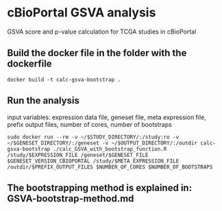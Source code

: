 # cBioPortal GSVA analysis
GSVA score and p-value calculation for TCGA studies in cBioPortal

## Build the docker file in the folder with the dockerfile
``` docker build -t calc-gsva-bootstrap . ```

## Run the analysis
input variables: expression data file, geneset file, meta expression file, prefix output files, number of cores, number of bootstraps

``` sudo docker run --rm -v ~/$STUDY_DIRECTORY/:/study:ro -v ~/$GENESET_DIRECTORY/:/geneset -v ~/$OUTPUT_DIRECTORY/:/outdir calc-gsva-bootstrap ./calc_GSVA_with_bootstrap_function.R /study/$EXPRESSION_FILE /geneset/$GENESET_FILE $GENESET_VERSION_CBIOPORTAL /study/$META_EXPRESSION_FILE /outdir/$PREFIX_OUTPUT_FILES $NUMBER_OF_CORES $NUMBER_OF_BOOTSTRAPS ```

## The bootstrapping method is explained in: GSVA-bootstrap-method.md
